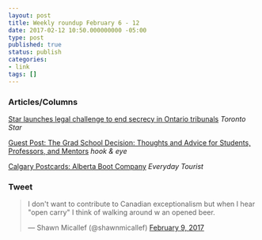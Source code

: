 ```yaml
---
layout: post
title: Weekly roundup February 6 - 12
date: 2017-02-12 10:50.000000000 -05:00
type: post
published: true
status: publish
categories:
- link
tags: []
---
```


### Articles/Columns

[Star launches legal challenge to end secrecy in Ontario tribunals](https://www.thestar.com/news/canada/2017/02/07/star-launches-legal-challenge-to-end-secrecy-in-ontario-tribunals.html "Star launches legal challenge to end secrecy in Ontario tribunals") *Toronto Star*

[Guest Post: The Grad School Decision: Thoughts and Advice for Students, Professors, and Mentors](https://www.hookandeye.ca/2017/02/guest-post-grad-school-decision.html "Guest Post: The Grad School Decision: Thoughts and Advice for Students, Professors, and Mentors. By Kaarina Mikalson") *hook & eye*

[Calgary Postcards: Alberta Boot Company](https://everydaytourist.ca/2017/2017/2/2/calgary-postcards-alberta-boot-company "Calgary Postcards: Alberta Boot Company") *Everyday Tourist*

### Tweet 

<blockquote class="twitter-tweet" data-lang="en"><p lang="en" dir="ltr">I don&#39;t want to contribute to Canadian exceptionalism but when I hear &quot;open carry&quot; I think of walking around w an opened beer.</p>&mdash; Shawn Micallef (@shawnmicallef) <a href="https://twitter.com/shawnmicallef/status/829521802070261760">February 9, 2017</a></blockquote> <script async src="//platform.twitter.com/widgets.js" charset="utf-8"></script>